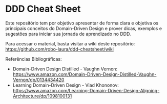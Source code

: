 # DDD Cheat Sheet

Este repositório tem por objetivo apresentar de forma clara e objetiva os principais conceitos do Domain-Driven Design e prover dicas, exemplos e sugestões para iniciar sua jornada de aprendizado no DDD.

Para acessar o material, basta visitar a wiki deste repositório:
https://github.com/robo-laura/ddd-cheatsheet/wiki

Referências Bibliográficas:
* Domain-Driven Design Distilled - Vaughn Vernon: https://www.amazon.com/Domain-Driven-Design-Distilled-Vaughn-Vernon/dp/0134434420
* Learning Domain-Driven Design - Vlad Khononov: https://www.amazon.com/Learning-Domain-Driven-Design-Aligning-Architecture/dp/1098100131
